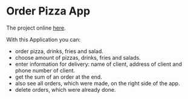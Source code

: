 # Order Pizza App

The project online [here](https://volodymyrvoronov.github.io/Order-Pizza-App/).

With this Application you can:
- order pizza, drinks, fries and salad.
- choose amount of pizzas, drinks, fries and salads.
- enter information for delivery: name of client, address of client and phone number of client.
- get the sum of an order at the end.
- also see all orders, which were made, on the right side of the app.
- delete orders, which were already done.
